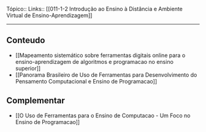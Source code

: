 Tópico::
Links:: [[011-1-2 Introdução ao Ensino à Distância e Ambiente Virtual de Ensino-Aprendizagem]]

---

## Conteudo

- [[Mapeamento sistemático sobre ferramentas digitais online para o ensino-aprendizagem de algoritmos e programacao no ensino superior]]
- [[Panorama Brasileiro de Uso de Ferramentas para Desenvolvimento do Pensamento Computacional e Ensino de Programacao]]

##  Complementar
- [[O Uso de Ferramentas para o Ensino de Computacao -  Um Foco no Ensino de Programacao]]